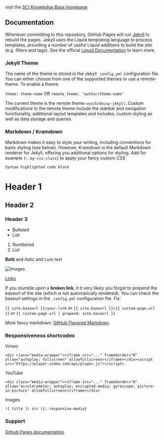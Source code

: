 visit the [SCI Knowledge Base homepage](https://visualengineers.github.io/sci-knowledge-base/)

## Documentation

Whenever committing to this repository, GitHub Pages will run [Jekyll](https://jekyllrb.com/) to rebuild the pages. Jekyll uses the Liquid templating language to process templates, providing a number of useful Liquid additions to build the site (e.g. filters and tags). See the official [Liquid Documentation](https://shopify.github.io/liquid/basics/introduction/) to learn more.

### Jekyll Theme

The name of the theme is stored in the Jekyll `_config.yml` configuration file. You can either choose from one of the supported themes or use a remote-theme. To enable a theme:

`theme: theme-name` OR `remote_theme: "author/theme-name"`

The current theme is the remote theme `vsoch/docsy-jekyll`. Custom modifications to the remote theme include the sidebar and navigation functionality, additional layout templates and includes, custom styling as well as data storage and queries.

### Markdown / Kramdown

Markdown makes it easy to style your writing, including conventions for basic styling (see below). However, Kramdown is the default Markdown renderer for Jekyll, offering you additional options for styling. Add for example `{:.my-css-class}` to apply your fancy custom CSS.

```markdown
Syntax highlighted code block
```

# Header 1
## Header 2
### Header 3

- Bulleted
- List

1. Numbered
2. List

**Bold** and _Italic_ and `Code` text

![Images](https://encrypted-tbn0.gstatic.com/images?q=tbn%3AANd9GcSG5V-M6OvkJBvdLyY-zUSFBii4qqR9f5O7HWq4GAygHFZ5sjxm)

[Links](url) 

If you stumble upon a **broken link**, it it very likely you forgot to prepend the baseurl of the site (which is not automatically rendered). You can check the baseurl settings in the `_config.yml` configuration file. Fix: 

`{{ site.baseurl }}/your-link` or `{{ site.baseurl }}/{{ custom-page.url }}` or `{{ custom-page.url | prepend: site.baseurl }}`

More fancy markdown: [GitHub Flavored Markdown](https://guides.github.com/features/mastering-markdown/).

### Responsiveness shortcodes

Vimeo 

`<div class="media-wrapper"><iframe src="..." frameborder="0" allow="autoplay; fullscreen" allowfullscreen></iframe></div><script src="https://player.vimeo.com/api/player.js"></script>`

YouTube

`<div class="media-wrapper"><iframe src="..." frameborder="0" allow="accelerometer; autoplay; encrypted-media; gyroscope; picture-in-picture" allowfullscreen></iframe></div>`

Images

`![ title ]( src ){:.responsive-media}`

### Support

 [Github Pages documentation](https://help.github.com/categories/github-pages-basics/)
